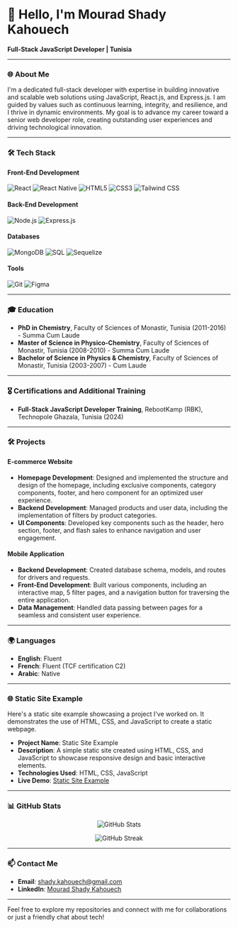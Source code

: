# 👋 Hello, I'm Mourad Shady Kahouech

**Full-Stack JavaScript Developer | Tunisia**

---

### 🌐 About Me

I'm a dedicated full-stack developer with expertise in building innovative and scalable web solutions using JavaScript, React.js, and Express.js. I am guided by values such as continuous learning, integrity, and resilience, and I thrive in dynamic environments. My goal is to advance my career toward a senior web developer role, creating outstanding user experiences and driving technological innovation.

---

### 🛠️ Tech Stack

#### Front-End Development
![React](https://img.shields.io/badge/-React-61DAFB?style=flat-square&logo=react&logoColor=white)
![React Native](https://img.shields.io/badge/-React%20Native-61DAFB?style=flat-square&logo=react&logoColor=white)
![HTML5](https://img.shields.io/badge/-HTML5-E34F26?style=flat-square&logo=html5&logoColor=white)
![CSS3](https://img.shields.io/badge/-CSS3-1572B6?style=flat-square&logo=css3)
![Tailwind CSS](https://img.shields.io/badge/-Tailwind%20CSS-38B2AC?style=flat-square&logo=tailwind-css&logoColor=white)

#### Back-End Development
![Node.js](https://img.shields.io/badge/-Node.js-339933?style=flat-square&logo=node.js&logoColor=white)
![Express.js](https://img.shields.io/badge/-Express.js-000000?style=flat-square&logo=express&logoColor=white)

#### Databases
![MongoDB](https://img.shields.io/badge/-MongoDB-47A248?style=flat-square&logo=mongodb&logoColor=white)
![SQL](https://img.shields.io/badge/-SQL-4479A1?style=flat-square&logo=postgresql&logoColor=white)
![Sequelize](https://img.shields.io/badge/-Sequelize-52B0E7?style=flat-square&logo=sequelize&logoColor=white)

#### Tools
![Git](https://img.shields.io/badge/-Git-F05032?style=flat-square&logo=git&logoColor=white)
![Figma](https://img.shields.io/badge/-Figma-F24E1E?style=flat-square&logo=figma&logoColor=white)

---

### 🎓 Education

- **PhD in Chemistry**, Faculty of Sciences of Monastir, Tunisia (2011-2016) - Summa Cum Laude
- **Master of Science in Physico-Chemistry**, Faculty of Sciences of Monastir, Tunisia (2008-2010) - Summa Cum Laude
- **Bachelor of Science in Physics & Chemistry**, Faculty of Sciences of Monastir, Tunisia (2003-2007) - Cum Laude

---

### 🎖️ Certifications and Additional Training

- **Full-Stack JavaScript Developer Training**, RebootKamp (RBK), Technopole Ghazala, Tunisia (2024)

---

### 🛠️ Projects

#### E-commerce Website
- **Homepage Development**: Designed and implemented the structure and design of the homepage, including exclusive components, category components, footer, and hero component for an optimized user experience.
- **Backend Development**: Managed products and user data, including the implementation of filters by product categories.
- **UI Components**: Developed key components such as the header, hero section, footer, and flash sales to enhance navigation and user engagement.

#### Mobile Application
- **Backend Development**: Created database schema, models, and routes for drivers and requests.
- **Front-End Development**: Built various components, including an interactive map, 5 filter pages, and a navigation button for traversing the entire application.
- **Data Management**: Handled data passing between pages for a seamless and consistent user experience.

---

### 🌍 Languages

- **English**: Fluent
- **French**: Fluent (TCF certification C2)
- **Arabic**: Native

---

### 🌐 Static Site Example

Here's a static site example showcasing a project I've worked on. It demonstrates the use of HTML, CSS, and JavaScript to create a static webpage.

- **Project Name**: Static Site Example
- **Description**: A simple static site created using HTML, CSS, and JavaScript to showcase responsive design and basic interactive elements.
- **Technologies Used**: HTML, CSS, JavaScript
- **Live Demo**: [Static Site Example](https://your-static-site-url.com)

---

### 📊 GitHub Stats

<p align="center">
  <img src="https://github-readme-stats.vercel.app/api?username=mourad-shady-kahouech&show_icons=true&theme=blue" alt="GitHub Stats" />
</p>

<p align="center">
  <img src="https://github-readme-streak-stats.herokuapp.com/?user=mourad-shady-kahouech&theme=blue" alt="GitHub Streak" />
</p>

---

### 📫 Contact Me

- **Email**: [shady.kahouech@gmail.com](mailto:shady.kahouech@gmail.com)
- **LinkedIn**: [Mourad Shady Kahouech](https://www.linkedin.com/in/mourad-shady-kahouech-8ba85466/)

---

Feel free to explore my repositories and connect with me for collaborations or just a friendly chat about tech!
